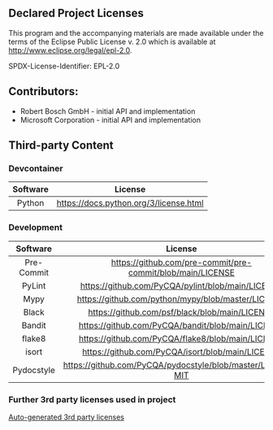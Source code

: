 ## Declared Project Licenses

This program and the accompanying materials are made available under the terms
of the Eclipse Public License v. 2.0 which is available at
http://www.eclipse.org/legal/epl-2.0.

SPDX-License-Identifier: EPL-2.0

## Contributors:
*   Robert Bosch GmbH - initial API and implementation
*   Microsoft Corporation - initial API and implementation

## Third-party Content

### Devcontainer

| Software  | License                                 |
| :-------: | :-------------------------------------: |
| Python    | https://docs.python.org/3/license.html  |


### Development
| Software   |                             License                                  |
| :--------: | :------------------------------------------------------------------: |
| Pre-Commit | https://github.com/pre-commit/pre-commit/blob/main/LICENSE           |
| PyLint     | https://github.com/PyCQA/pylint/blob/main/LICENSE                    |
| Mypy       | https://github.com/python/mypy/blob/master/LICENSE                   |
| Black      | https://github.com/psf/black/blob/main/LICENSE                       |
| Bandit     | https://github.com/PyCQA/bandit/blob/main/LICENSE                    |
| flake8     | https://github.com/PyCQA/flake8/blob/main/LICENSE                    |
| isort      | https://github.com/PyCQA/isort/blob/main/LICENSE                     |
| Pydocstyle | https://github.com/PyCQA/pydocstyle/blob/master/LICENSE-MIT          |


### Further 3rd party licenses used in project
[Auto-generated 3rd party licenses](./NOTICE-3RD-PARTY-CONTENT.md)
